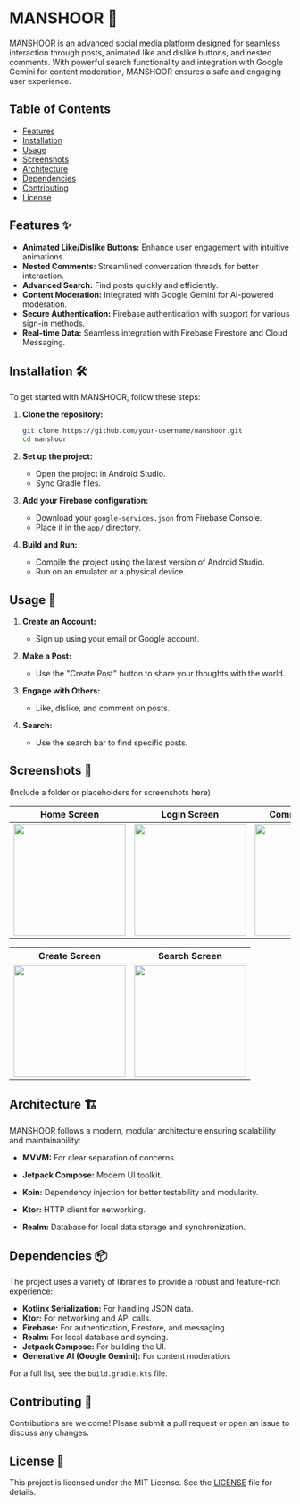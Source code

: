 # MANSHOOR 📱

MANSHOOR is an advanced social media platform designed for seamless interaction through posts, animated like and dislike buttons, and nested comments. With powerful search functionality and integration with Google Gemini for content moderation, MANSHOOR ensures a safe and engaging user experience.

## Table of Contents
- [Features](#features)
- [Installation](#installation)
- [Usage](#usage)
- [Screenshots](#screenshots)
- [Architecture](#architecture)
- [Dependencies](#dependencies)
- [Contributing](#contributing)
- [License](#license)

## Features ✨
- **Animated Like/Dislike Buttons:** Enhance user engagement with intuitive animations.
- **Nested Comments:** Streamlined conversation threads for better interaction.
- **Advanced Search:** Find posts quickly and efficiently.
- **Content Moderation:** Integrated with Google Gemini for AI-powered moderation.
- **Secure Authentication:** Firebase authentication with support for various sign-in methods.
- **Real-time Data:** Seamless integration with Firebase Firestore and Cloud Messaging.

## Installation 🛠️
To get started with MANSHOOR, follow these steps:

1. **Clone the repository:**
   ```bash
   git clone https://github.com/your-username/manshoor.git
   cd manshoor
   ```

2. **Set up the project:**
   - Open the project in Android Studio.
   - Sync Gradle files.

3. **Add your Firebase configuration:**
   - Download your `google-services.json` from Firebase Console.
   - Place it in the `app/` directory.

4. **Build and Run:**
   - Compile the project using the latest version of Android Studio.
   - Run on an emulator or a physical device.

## Usage 🚀
1. **Create an Account:**
   - Sign up using your email or Google account.

2. **Make a Post:**
   - Use the "Create Post" button to share your thoughts with the world.

3. **Engage with Others:**
   - Like, dislike, and comment on posts.

4. **Search:**
   - Use the search bar to find specific posts.

## Screenshots 📸
(Include a folder or placeholders for screenshots here)

| Home Screen | Login Screen | Comments Section |
|-------------|-------------|------------------|
| <img src="https://github.com/user-attachments/assets/45756f99-e573-407f-91fd-b8aa426d2e74" width="200"/> | <img src="https://github.com/user-attachments/assets/216926e8-fe9b-4610-9c33-02fb6893dace" width="200"/> | <img src="https://github.com/user-attachments/assets/c27fce46-efaa-4f15-951f-56713cd8b6ec" width="200"/> |

| Create Screen | Search Screen | 
|-------------|-------------|
| <img src="https://github.com/user-attachments/assets/838725cd-6832-44e6-8fea-7a281444dcb2" width="200"/> | <img src="https://github.com/user-attachments/assets/9be04b82-9086-4f02-8dd0-5c3b5d10ea14" width="200"/> |


## Architecture 🏗️
MANSHOOR follows a modern, modular architecture ensuring scalability and maintainability:
- **MVVM:** For clear separation of concerns.
- **Jetpack Compose:** Modern UI toolkit.
- **Koin:** Dependency injection for better testability and modularity.
- **Ktor:** HTTP client for networking.

- **Realm:** Database for local data storage and synchronization.

## Dependencies 📦
The project uses a variety of libraries to provide a robust and feature-rich experience:
- **Kotlinx Serialization:** For handling JSON data.
- **Ktor:** For networking and API calls.
- **Firebase:** For authentication, Firestore, and messaging.
- **Realm:** For local database and syncing.
- **Jetpack Compose:** For building the UI.
- **Generative AI (Google Gemini):** For content moderation.

For a full list, see the `build.gradle.kts` file.

## Contributing 🤝
Contributions are welcome! Please submit a pull request or open an issue to discuss any changes.

## License 📄
This project is licensed under the MIT License. See the [LICENSE](LICENSE) file for details.
```

